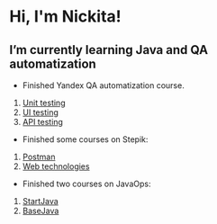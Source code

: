<h1>Hi, I'm Nickita!</h1>

<h2>I’m currently learning Java and QA automatization</h2>


- Finished Yandex QA automatization course.
<ol>
  <li><a href="https://github.com/NickitaCh/Diplom1">Unit testing</a></li>
  <li><a href="https://github.com/NickitaCh/Diplom2">UI testing</a></li>
  <li><a href="https://github.com/NickitaCh/Diplom3">API testing</a></li>
</ol>

- Finished some courses on Stepik:
<ol>
  <li><a href="https://stepik.org/cert/1679374">Postman</a></li>
  <li><a href="https://stepik.org/cert/1479033">Web technologies</a></li>
</ol>

- Finished two courses on JavaOps:
<ol>
  <li><a href="https://github.com/NickitaCh/JavaStart">StartJava</a></li>
  <li><a href="https://github.com/NickitaCh/BaseJava">BaseJava</a></li>
</ol>
